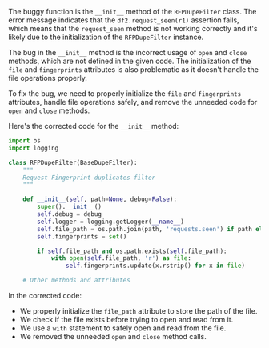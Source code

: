 The buggy function is the `__init__` method of the `RFPDupeFilter` class. The error message indicates that the `df2.request_seen(r1)` assertion fails, which means that the `request_seen` method is not working correctly and it's likely due to the initialization of the `RFPDupeFilter` instance.

The bug in the `__init__` method is the incorrect usage of `open` and `close` methods, which are not defined in the given code. The initialization of the `file` and `fingerprints` attributes is also problematic as it doesn't handle the file operations properly.

To fix the bug, we need to properly initialize the `file` and `fingerprints` attributes, handle file operations safely, and remove the unneeded code for `open` and `close` methods.

Here's the corrected code for the `__init__` method:

```python
import os
import logging

class RFPDupeFilter(BaseDupeFilter):
    """
    Request Fingerprint duplicates filter
    """

    def __init__(self, path=None, debug=False):
        super().__init__()
        self.debug = debug
        self.logger = logging.getLogger(__name__)
        self.file_path = os.path.join(path, 'requests.seen') if path else None
        self.fingerprints = set()

        if self.file_path and os.path.exists(self.file_path):
            with open(self.file_path, 'r') as file:
                self.fingerprints.update(x.rstrip() for x in file)

    # Other methods and attributes
```

In the corrected code:
- We properly initialize the `file_path` attribute to store the path of the file.
- We check if the file exists before trying to open and read from it.
- We use a `with` statement to safely open and read from the file.
- We removed the unneeded `open` and `close` method calls.